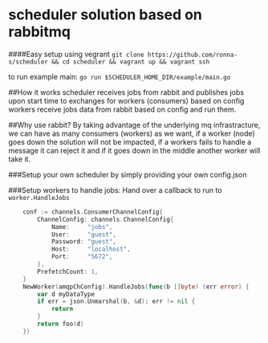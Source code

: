 # scheduler solution based on rabbitmq

####Easy setup using vegrant
`git clone https://github.com/ronna-s/scheduler && cd scheduler && vagrant up && vagrant ssh`

to run example main:
`go run $SCHEDULER_HOME_DIR/example/main.go`

##How it works
scheduler receives jobs from rabbit and publishes jobs upon start time to exchanges for workers (consumers) based on config
workers receive jobs data from rabbit based on config and run them.

##Why use rabbit?
By taking advantage of the underlying mq infrastracture, we can have as many consumers (workers) as we want, if a worker (node) goes down the solution will not be impacted, if a workers fails to handle a message it can reject it and if it goes down in the middle another worker will take it.

###Setup your own scheduler by simply providing your own config.json

###Setup workers to handle jobs:
Hand over a callback to run to `worker.HandleJobs`

```go
	conf := channels.ConsumerChannelConfig{
		ChannelConfig: channels.ChannelConfig{
			Name:     "jobs",
			User:     "guest",
			Password: "guest",
			Host:     "localhost",
			Port:     "5672",
		},
		PrefetchCount: 1,
	}
	NewWorker(amqpChConfig).HandleJobs(func(b []byte) (err error) {
		var d myDataType
		if err = json.Unmarshal(b, &d); err != nil {
			return
		}
		return foo(d)
	})

```
